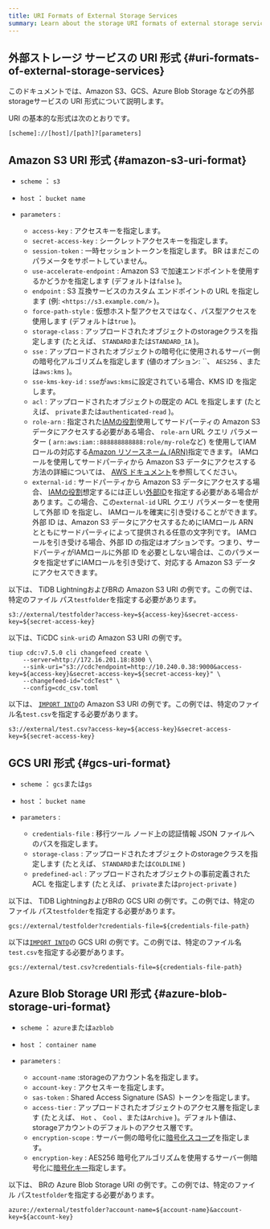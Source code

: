```yaml
---
title: URI Formats of External Storage Services
summary: Learn about the storage URI formats of external storage services, including Amazon S3, GCS, and Azure Blob Storage.
---
```


## 外部ストレージ サービスの URI 形式 {#uri-formats-of-external-storage-services}

このドキュメントでは、Amazon S3、GCS、Azure Blob Storage などの外部storageサービスの URI 形式について説明します。

URI の基本的な形式は次のとおりです。

```shell
[scheme]://[host]/[path]?[parameters]
```

## Amazon S3 URI 形式 {#amazon-s3-uri-format}

-   `scheme` ： `s3`
-   `host` ： `bucket name`
-   `parameters` :

    -   `access-key` : アクセスキーを指定します。
    -   `secret-access-key` : シークレットアクセスキーを指定します。
    -   `session-token` : 一時セッショントークンを指定します。 BR はまだこのパラメータをサポートしていません。
    -   `use-accelerate-endpoint` : Amazon S3 で加速エンドポイントを使用するかどうかを指定します (デフォルトは`false` )。
    -   `endpoint` : S3 互換サービスのカスタム エンドポイントの URL を指定します (例: `<https://s3.example.com/>` )。
    -   `force-path-style` : 仮想ホスト型アクセスではなく、パス型アクセスを使用します (デフォルトは`true` )。
    -   `storage-class` : アップロードされたオブジェクトのstorageクラスを指定します (たとえば、 `STANDARD`または`STANDARD_IA` )。
    -   `sse` : アップロードされたオブジェクトの暗号化に使用されるサーバー側の暗号化アルゴリズムを指定します (値のオプション: ``、 `AES256` 、または`aws:kms` )。
    -   `sse-kms-key-id` : `sse`が`aws:kms`に設定されている場合、KMS ID を指定します。
    -   `acl` : アップロードされたオブジェクトの既定の ACL を指定します (たとえば、 `private`または`authenticated-read` )。
    -   `role-arn` : 指定された[IAMの役割](https://docs.aws.amazon.com/IAM/latest/UserGuide/id_roles.html)使用してサードパーティの Amazon S3 データにアクセスする必要がある場合、 `role-arn` URL クエリ パラメーター ( `arn:aws:iam::888888888888:role/my-role`など) を使用してIAMロールの対応する[Amazon リソースネーム (ARN)](https://docs.aws.amazon.com/general/latest/gr/aws-arns-and-namespaces.html)指定できます。 IAMロールを使用してサードパーティから Amazon S3 データにアクセスする方法の詳細については、 [AWS ドキュメント](https://docs.aws.amazon.com/IAM/latest/UserGuide/id_roles_common-scenarios_third-party.html)を参照してください。
    -   `external-id` : サードパーティから Amazon S3 データにアクセスする場合、 [IAMの役割](https://docs.aws.amazon.com/IAM/latest/UserGuide/id_roles.html)想定するには正しい[外部ID](https://docs.aws.amazon.com/IAM/latest/UserGuide/id_roles_create_for-user_externalid.html)を指定する必要がある場合があります。この場合、この`external-id` URL クエリ パラメーターを使用して外部 ID を指定し、 IAMロールを確実に引き受けることができます。外部 ID は、Amazon S3 データにアクセスするためにIAMロール ARN とともにサードパーティによって提供される任意の文字列です。 IAMロールを引き受ける場合、外部 ID の指定はオプションです。つまり、サードパーティがIAMロールに外部 ID を必要としない場合は、このパラメータを指定せずにIAMロールを引き受けて、対応する Amazon S3 データにアクセスできます。

以下は、 TiDB LightningおよびBRの Amazon S3 URI の例です。この例では、特定のファイル パス`testfolder`を指定する必要があります。

```shell
s3://external/testfolder?access-key=${access-key}&secret-access-key=${secret-access-key}
```

以下は、TiCDC `sink-uri`の Amazon S3 URI の例です。

```shell
tiup cdc:v7.5.0 cli changefeed create \
    --server=http://172.16.201.18:8300 \
    --sink-uri="s3://cdc?endpoint=http://10.240.0.38:9000&access-key=${access-key}&secret-access-key=${secret-access-key}" \
    --changefeed-id="cdcTest" \
    --config=cdc_csv.toml
```

以下は、 [`IMPORT INTO`](/sql-statements/sql-statement-import-into.md)の Amazon S3 URI の例です。この例では、特定のファイル名`test.csv`を指定する必要があります。

```shell
s3://external/test.csv?access-key=${access-key}&secret-access-key=${secret-access-key}
```

## GCS URI 形式 {#gcs-uri-format}

-   `scheme` ： `gcs`または`gs`
-   `host` ： `bucket name`
-   `parameters` :

    -   `credentials-file` : 移行ツール ノード上の認証情報 JSON ファイルへのパスを指定します。
    -   `storage-class` : アップロードされたオブジェクトのstorageクラスを指定します (たとえば、 `STANDARD`または`COLDLINE` )
    -   `predefined-acl` : アップロードされたオブジェクトの事前定義された ACL を指定します (たとえば、 `private`または`project-private` )

以下は、 TiDB LightningおよびBRの GCS URI の例です。この例では、特定のファイル パス`testfolder`を指定する必要があります。

```shell
gcs://external/testfolder?credentials-file=${credentials-file-path}
```

以下は[`IMPORT INTO`](/sql-statements/sql-statement-import-into.md)の GCS URI の例です。この例では、特定のファイル名`test.csv`を指定する必要があります。

```shell
gcs://external/test.csv?credentials-file=${credentials-file-path}
```

## Azure Blob Storage URI 形式 {#azure-blob-storage-uri-format}

-   `scheme` ： `azure`または`azblob`
-   `host` ： `container name`
-   `parameters` :

    -   `account-name` :storageのアカウント名を指定します。
    -   `account-key` : アクセスキーを指定します。
    -   `sas-token` : Shared Access Signature (SAS) トークンを指定します。
    -   `access-tier` : アップロードされたオブジェクトのアクセス層を指定します (たとえば、 `Hot` 、 `Cool` 、または`Archive` )。デフォルト値は、storageアカウントのデフォルトのアクセス層です。
    -   `encryption-scope` : サーバー側の暗号化に[暗号化スコープ](https://learn.microsoft.com/en-us/azure/storage/blobs/encryption-scope-manage?tabs=powershell#upload-a-blob-with-an-encryption-scope)を指定します。
    -   `encryption-key` : AES256 暗号化アルゴリズムを使用するサーバー側暗号化に[暗号化キー](https://learn.microsoft.com/en-us/azure/storage/blobs/encryption-customer-provided-keys)指定します。

以下は、 BRの Azure Blob Storage URI の例です。この例では、特定のファイル パス`testfolder`を指定する必要があります。

```shell
azure://external/testfolder?account-name=${account-name}&account-key=${account-key}
```
